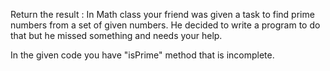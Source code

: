 Return the result : 
In Math class your friend was given a task to find prime numbers from a set of given numbers. He decided to write a program to do that but he missed something and needs your help.

In the given code you have "isPrime" method that is incomplete․
